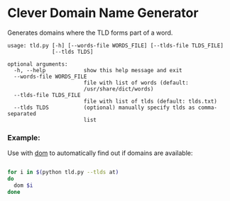 # Clever Domain Name Generator

Generates domains where the TLD forms part of a word.

```
usage: tld.py [-h] [--words-file WORDS_FILE] [--tlds-file TLDS_FILE]
              [--tlds TLDS]

optional arguments:
  -h, --help            show this help message and exit
  --words-file WORDS_FILE
                        file with list of words (default:
                        /usr/share/dict/words)
  --tlds-file TLDS_FILE
                        file with list of tlds (default: tlds.txt)
  --tlds TLDS           (optional) manually specify tlds as comma-separated
                        list
```

### Example:

Use with [dom](https://github.com/zachwill/dom/) to automatically find
out if domains are available:

```bash

for i in $(python tld.py --tlds at)
do
  dom $i
done
```
